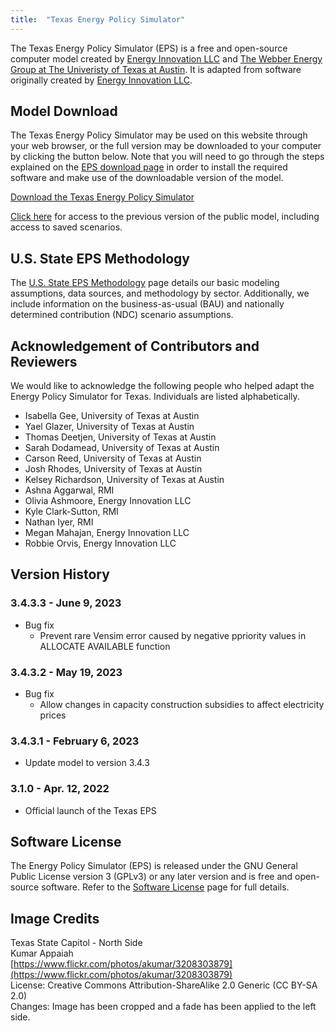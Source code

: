 ```yaml
---
title:  "Texas Energy Policy Simulator"
---
```


The Texas Energy Policy Simulator (EPS) is a free and open-source computer model created by [Energy Innovation LLC](https://energyinnovation.org/) and [The Webber Energy Group at The Univeristy of Texas at Austin](http://www.webberenergygroup.com/).  It is adapted from software originally created by [Energy Innovation LLC](https://energyinnovation.org/).

## Model Download

The Texas Energy Policy Simulator may be used on this website through your web browser, or the full version may be downloaded to your computer by clicking the button below.  Note that you will need to go through the steps explained on the [EPS download page](../download) in order to install the required software and make use of the downloadable version of the model.

<p><a href="https://github.com/EnergyInnovation/eps-texas/archive/3.4.3.3.zip" class="btn">Download the Texas Energy Policy Simulator</a></p>

[Click here](https://energypolicy.solutions/simulator/texas/en/fb81fb5) for access to the previous version of the public model, including access to saved scenarios.

## U.S. State EPS Methodology

The [U.S. State EPS Methodology](../us-state-eps-methodology) page details our basic modeling assumptions, data sources, and methodology by sector. Additionally, we include information on the business-as-usual (BAU) and nationally determined contribution (NDC) scenario assumptions.

## Acknowledgement of Contributors and Reviewers

We would like to acknowledge the following people who helped adapt the Energy Policy Simulator for Texas.  Individuals are listed alphabetically.

* Isabella Gee, University of Texas at Austin
* Yael Glazer, University of Texas at Austin
* Thomas Deetjen, University of Texas at Austin
* Sarah Dodamead, University of Texas at Austin
* Carson Reed, University of Texas at Austin
* Josh Rhodes, University of Texas at Austin
* Kelsey Richardson, University of Texas at Austin
* Ashna Aggarwal, RMI
* Olivia Ashmoore, Energy Innovation LLC
* Kyle Clark-Sutton, RMI
* Nathan Iyer, RMI
* Megan Mahajan, Energy Innovation LLC
* Robbie Orvis, Energy Innovation LLC

## Version History

### **3.4.3.3 - June 9, 2023**

* Bug fix
  * Prevent rare Vensim error caused by negative ppriority values in ALLOCATE AVAILABLE function

### **3.4.3.2 - May 19, 2023**

* Bug fix
  * Allow changes in capacity construction subsidies to affect electricity prices

### **3.4.3.1 - February 6, 2023**

* Update model to version 3.4.3

### **3.1.0 - Apr. 12, 2022**

* Official launch of the Texas EPS

## Software License

The Energy Policy Simulator (EPS) is released under the GNU General Public License version 3 (GPLv3) or any later version and is free and open-source software.  Refer to the [Software License](../software-license) page for full details.

## Image Credits
Texas State Capitol - North Side<br/>
Kumar Appaiah<br/>
[https://www.flickr.com/photos/akumar/3208303879](https://www.flickr.com/photos/akumar/3208303879)<br/>
License: Creative Commons Attribution-ShareAlike 2.0 Generic (CC BY-SA 2.0)<br/>
Changes: Image has been cropped and a fade has been applied to the left side.<br/>
